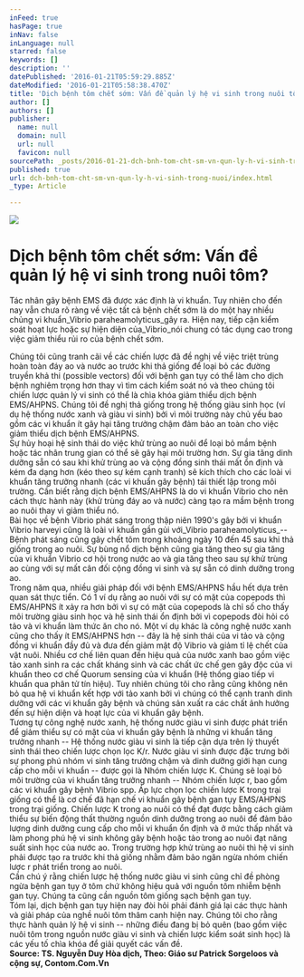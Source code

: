 ```yaml
---
inFeed: true
hasPage: true
inNav: false
inLanguage: null
starred: false
keywords: []
description: ''
datePublished: '2016-01-21T05:59:29.885Z'
dateModified: '2016-01-21T05:58:38.470Z'
title: 'Dịch bệnh tôm chết sớm: Vấn đề quản lý hệ vi sinh trong nuôi tôm?'
author: []
authors: []
publisher:
  name: null
  domain: null
  url: null
  favicon: null
sourcePath: _posts/2016-01-21-dch-bnh-tom-cht-sm-vn-qun-ly-h-vi-sinh-trong-nuoi.md
published: true
url: dch-bnh-tom-cht-sm-vn-qun-ly-h-vi-sinh-trong-nuoi/index.html
_type: Article

---
```

![](https://the-grid-user-content.s3-us-west-2.amazonaws.com/97a7ee9a-dce6-40a5-9c8e-0bfb8e0a065d.jpg)

# Dịch bệnh tôm chết sớm: Vấn đề quản lý hệ vi sinh trong nuôi tôm?

Tác nhân gây bệnh EMS đã được xác định là vi khuẩn. Tuy nhiên cho đến nay vẫn chưa rõ ràng về việc tất cả bệnh chết sớm là do một hay nhiều chủng vi khuẩn_Vibrio paraheamolyticus_gây ra. Hiện nay, tiếp cận kiểm soát hoạt lực hoặc sự hiện diện của_Vibrio_nói chung có tác dụng cao trong việc giảm thiểu rủi ro của bệnh chết sớm.

Chúng tôi cũng tranh cãi về các chiến lược đã đề nghị về việc triệt trùng hoàn toàn đáy ao và nước ao trước khi thả giống để loại bỏ các đường truyền khả thi (possible vectors) đối với bệnh gan tụy có thể làm cho dịch bệnh nghiêm trọng hơn thay vì tìm cách kiểm soát nó và theo chúng tôi chiến lược quản lý vi sinh có thể là chìa khóa giảm thiểu dịch bệnh EMS/AHPNS. Chúng tôi đề nghị thả giống trong hệ thống giàu sinh học (ví dụ hệ thống nước xanh và giàu vi sinh) bởi vì môi trường này chủ yếu bao gồm các vi khuẩn ít gây hại tăng trưởng chậm đảm bảo an toàn cho việc giảm thiểu dịch bệnh EMS/AHPNS.  
Sự hủy hoại hệ sinh thái do việc khử trùng ao nuôi để loại bỏ mầm bệnh hoặc tác nhân trung gian có thể sẽ gây hại môi trường hơn. Sự gia tăng dinh dưỡng sẵn có sau khi khử trùng ao và cộng đồng sinh thái mất ổn định và kém đa dạng hơn (kéo theo sự kém cạnh tranh) sẽ kích thích cho các loài vi khuẩn tăng trưởng nhanh (các vi khuẩn gây bệnh) tái thiết lập trong môi trường. Cần biết rằng dịch bệnh EMS/AHPNS là do vi khuẩn Vibrio cho nên cách thực hành này (khử trùng đáy ao và nước) càng tạo ra mầm bệnh trong ao nuôi thay vì giảm thiểu nó.  
Bài học về bệnh Vibrio phát sáng trong thập niên 1990's gây bởi vi khuẩn Vibrio harveyi cũng là loài vi khuẩn gần gủi với_Vibrio paraheamolyticus_-- Bệnh phát sáng cũng gây chết tôm trong khoảng ngày 10 đến 45 sau khi thả giống trong ao nuôi. Sự bùng nổ dịch bệnh cũng gia tăng theo sự gia tăng của vi khuẩn Vibrio cơ hội trong nước ao và gia tăng theo sau sự khử trùng ao cùng với sự mất cân đối cộng đồng vi sinh và sự sẵn có dinh dưỡng trong ao.  
Trong năm qua, nhiều giải pháp đối với bệnh EMS/AHPNS hầu hết dựa trên quan sát thực tiển. Có 1 ví dụ rằng ao nuôi với sự có mặt của copepods thì EMS/AHPNS ít xảy ra hơn bởi vì sự có mặt của copepods là chỉ số cho thấy môi trường giàu sinh học và hệ sinh thái ổn định bởi vì copepods đòi hỏi có tảo và vi khuẩn làm thức ăn cho nó.  Một ví dụ khác là công nghệ nước xanh cũng cho thấy ít EMS/AHPNS hơn -- đây là hệ sinh thái của vi tảo và cộng đồng vi khuẩn đầy đủ và đưa đến giảm mật độ Vibrio và giảm tỉ lệ chết của vật nuôi. Nhiều cơ chế liên quan đến hiệu quả của nước xanh bao gồm việc tảo xanh sinh ra các chất kháng sinh và các chất ức chế gen gây độc của vi khuẩn theo cơ chế Quorum sensing của vi khuẩn (Hệ thống giao tiếp vi khuẩn qua phân tử tín hiệu). Tuy nhiên chúng tôi cho rằng cũng không nên bỏ qua hệ vi khuẩn kết hợp với tảo xanh bởi vì chúng có thể cạnh tranh dinh dưỡng với các vi khuẩn gây bệnh và chúng sản xuất ra các chất ảnh hưởng đến sự hiện diện và hoạt lực của vi khuẩn gây bệnh.  
Tương tự công nghệ nước xanh, hệ thống nước giàu vi sinh được phát triển để giảm thiểu sự có mặt của vi khuẩn gây bệnh là những vi khuẩn tăng trưởng nhanh -- Hệ thống nước giàu vi sinh là tiếp cận dựa trên lý thuyết sinh thái theo chiến lược chọn lọc K/r. Nước giàu vi sinh được đặc trưng bởi sự phong phú nhóm vi sinh tăng trưởng chậm và dinh dưỡng giới hạn cung cấp cho mỗi vi khuẩn -- được gọi là Nhóm chiến lược K. Chúng sẽ loại bỏ môi trường của vi khuẩn tăng trưởng nhanh -- Nhóm chiến lược r, bao gồm các vi khuẩn gây bệnh Vibrio spp. Áp lực chọn lọc chiến lược K trong trại giống có thể là cơ chế đã hạn chế vi khuẩn gây bệnh gan tụy EMS/AHPNS trong trại giống. Chiến lược K trong ao nuôi có thể đạt được bằng cách giảm thiểu sự biến động thất thường nguồn dinh dưỡng trong ao nuôi để đảm bảo lượng dinh dưỡng cung cấp cho mỗi vi khuẩn ổn định và ở mức thấp nhất và làm phong phú hệ vi sinh không gây bệnh hoặc tảo trong ao nuôi đạt năng suất sinh học của nước ao. Trong trường hợp khử trùng ao nuôi thì hệ vi sinh phải được tạo ra trước khi thả giống nhằm đảm bảo ngăn ngừa nhóm chiến lược r phát triển trong ao nuôi.  
Cần chú ý rằng chiến lược hệ thống nước giàu vi sinh cũng chỉ đề phòng ngừa bệnh gan tụy ở tôm chứ không hiệu quả với nguồn tôm nhiễm bệnh gan tụy.  Chúng ta cũng cần nguồn tôm giống sạch bệnh gan tụy.  
Tóm lại, dịch bệnh gan tụy hiện nay đòi hỏi phải đánh giá lại các thực hành và giải pháp của nghề nuôi tôm thâm canh hiện nay. Chúng tôi cho rằng thực hành quản lý hệ vi sinh -- những điều đang bị bỏ quên (bao gồm việc nuôi tôm trong nguồn nước giàu vi sinh và chiến lược kiểm soát sinh học) là các yếu tố chìa khóa để giải quyết các vấn đề.  
**Source: TS. Nguyễn Duy Hòa dịch, Theo: Giáo sư Patrick Sorgeloos và cộng sự, Contom.Com.Vn**
